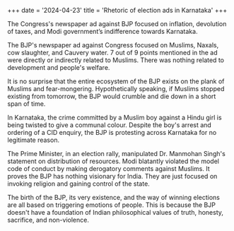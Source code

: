 +++
date = '2024-04-23'
title = 'Rhetoric of election ads in Karnataka'
+++

The Congress's newspaper ad against BJP focused on inflation, devolution of taxes, and Modi government’s indifference towards Karnataka.

The BJP's newspaper ad against Congress focused on Muslims, Naxals, cow slaughter, and Cauvery water. 7 out of 9 points mentioned in the ad were directly or indirectly related to Muslims. There was nothing related to development and people's welfare.

It is no surprise that the entire ecosystem of the BJP exists on the plank of Muslims and fear-mongering. Hypothetically speaking, if Muslims stopped existing from tomorrow, the BJP would crumble and die down in a short span of time. 

In Karnataka, the crime committed by a Muslim boy against a Hindu girl is being twisted to give a communal colour. Despite the boy's arrest and ordering of a CID enquiry, the BJP is protesting across Karnataka for no legitimate reason.

The Prime Minister, in an election rally, manipulated Dr. Manmohan Singh's statement on distribution of resources. Modi blatantly violated the model code of conduct by making derogatory comments against Muslims.  It proves the BJP has nothing visionary for India. They are just focused on invoking religion and gaining control of the state. 

The birth of the BJP, its very existence, and the way of winning elections are all based on triggering emotions of people. This is because the BJP doesn't have a foundation of Indian philosophical values of truth, honesty, sacrifice, and non-violence. 
